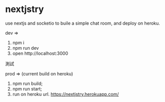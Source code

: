 # nextjstry
use nextjs and socketio to buile a simple chat room, and deploy on heroku.

dev =>

1. npm i 
2. npm run dev
3. open http://localhost:3000


測試


prod => (current build on heroku)

1. npm run build;
2. npm run start;
3. run on heroku url.
https://nextjstry.herokuapp.com/
